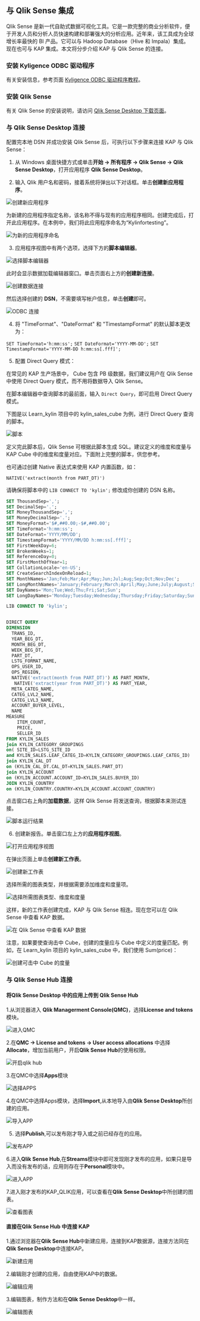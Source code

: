 ## 与 Qlik Sense 集成

Qlik Sense 
是新一代自助式数据可视化工具。它是一款完整的商业分析软件，便于开发人员和分析人员快速构建和部署强大的分析应用。近年来，该工具成为全球增长率最快的 BI 产品。它可以与 Hadoop Database（Hive 和 Impala）集成。现在也可与 KAP 集成。本文将分步介绍 KAP 与 Qlik Sense 的连接。

### 安装 Kyligence ODBC 驱动程序

有关安装信息，参考页面 [Kyligence ODBC 驱动程序教程](../driver/kyligence_odbc.cn.md)。

### 安装 Qlik Sense

有关 Qlik Sense 的安装说明，请访问 [Qlik Sense Desktop 下载页面](https://www.qlik.com/us/try-or-buy/download-qlik-sense)。

### 与 Qlik Sense Desktop 连接
配置完本地 DSN 并成功安装 Qlik Sense 后，可执行以下步骤来连接 KAP 与 Qlik Sense：

1. 从 Windows 桌面快捷方式或单击**开始 -> 所有程序 -> Qlik Sense -> Qlik Sense Desktop**，打开应用程序 **Qlik Sense Desktop**。

2. 输入 Qlik 用户名和密码，接着系统将弹出以下对话框。单击**创建新应用程序**。

![创建新应用程序](images/qlik/welcome_to_qlik_desktop.cn.png)

为新建的应用程序指定名称，该名称不得与现有的应用程序相同。创建完成后，打开此应用程序。在本例中，我们将此应用程序命名为“Kylinfortesting”。

![为新的应用程序命名](images/qlik/create_new_application.cn.png)

3. 应用程序视图中有两个选项，选择下方的**脚本编辑器**。

![选择脚本编辑器](images/qlik/script_editor.cn.png)

此时会显示数据加载编辑器窗口。单击页面右上方的**创建新连接**。

![创建数据连接](images/qlik/create_data_connection.cn.png)

然后选择创建的 **DSN**，不需要填写帐户信息，单击**创建**即可。

![ODBC 连接](images/qlik/odbc_connection.cn.png)

4. 将 "TimeFormat"、"DateFormat" 和 "TimestampFormat" 的默认脚本更改为：

`SET TimeFormat='h:mm:ss';`
`SET DateFormat='YYYY-MM-DD';`
`SET TimestampFormat='YYYY-MM-DD h:mm:ss[.fff]';`

5. 配置 Direct Query 模式：

在常见的 KAP 生产场景中， Cube 包含 PB 级数据，我们建议用户在 Qlik Sense 中使用 Direct Query 模式，而不用将数据导入 Qlik Sense。

在脚本编辑器中查询脚本的最前面，输入 `Direct Query`，即可启用 Direct Query 模式。 

下图是以 Learn_kylin 项目中的 kylin_sales_cube 为例，进行 Direct Query 查询的脚本。

![脚本](images/qlik/script_run_result.cn.png)

定义完此脚本后，Qlik Sense 可根据此脚本生成 SQL。建议定义的维度和度量与 KAP Cube 中的维度和度量对应。下面附上完整的脚本，供您参考。

也可通过创建 Native 表达式来使用 KAP 内置函数，如：

`NATIVE('extract(month from PART_DT)') ` 

请确保将脚本中的 `LIB CONNECT TO 'kylin';` 修改成你创建的 DSN 名称。

```sql
SET ThousandSep=',';
SET DecimalSep='.';
SET MoneyThousandSep=',';
SET MoneyDecimalSep='.';
SET MoneyFormat='$#,##0.00;-$#,##0.00';
SET TimeFormat='h:mm:ss';
SET DateFormat='YYYY/MM/DD';
SET TimestampFormat='YYYY/MM/DD h:mm:ss[.fff]';
SET FirstWeekDay=6;
SET BrokenWeeks=1;
SET ReferenceDay=0;
SET FirstMonthOfYear=1;
SET CollationLocale='en-US';
SET CreateSearchIndexOnReload=1;
SET MonthNames='Jan;Feb;Mar;Apr;May;Jun;Jul;Aug;Sep;Oct;Nov;Dec';
SET LongMonthNames='January;February;March;April;May;June;July;August;September;October;November;December';
SET DayNames='Mon;Tue;Wed;Thu;Fri;Sat;Sun';
SET LongDayNames='Monday;Tuesday;Wednesday;Thursday;Friday;Saturday;Sunday';

LIB CONNECT TO 'kylin';


DIRECT QUERY
DIMENSION 
  TRANS_ID,
  YEAR_BEG_DT,
  MONTH_BEG_DT,
  WEEK_BEG_DT,
  PART_DT,
  LSTG_FORMAT_NAME,
  OPS_USER_ID,
  OPS_REGION,
  NATIVE('extract(month from PART_DT)') AS PART_MONTH,
   NATIVE('extract(year from PART_DT)') AS PART_YEAR,
  META_CATEG_NAME,
  CATEG_LVL2_NAME,
  CATEG_LVL3_NAME,
  ACCOUNT_BUYER_LEVEL,
  NAME
MEASURE
	ITEM_COUNT,
    PRICE,
    SELLER_ID
FROM KYLIN_SALES 
join KYLIN_CATEGORY_GROUPINGS  
on( SITE_ID=LSTG_SITE_ID 
and KYLIN_SALES.LEAF_CATEG_ID=KYLIN_CATEGORY_GROUPINGS.LEAF_CATEG_ID)
join KYLIN_CAL_DT
on (KYLIN_CAL_DT.CAL_DT=KYLIN_SALES.PART_DT)
join KYLIN_ACCOUNT 
on (KYLIN_ACCOUNT.ACCOUNT_ID=KYLIN_SALES.BUYER_ID)
JOIN KYLIN_COUNTRY
on (KYLIN_COUNTRY.COUNTRY=KYLIN_ACCOUNT.ACCOUNT_COUNTRY)
```

点击窗口右上角的**加载数据**，这样 Qlik Sense 将发送查询，根据脚本来测试连接。

![脚本运行结果](images/qlik/load_data.cn.png)

6. 创建新报告。单击窗口左上方的**应用程序视图**。

![打开应用程序视图](images/qlik/go_to_app_overview.cn.png)

在弹出页面上单击**创建新工作表**。

![创建新工作表](images/qlik/create_new_report.cn.png)

选择所需的图表类型，并根据需要添加维度和度量项。

![选择所需图表类型、维度和度量](images/qlik/add_dimension.cn.png)

这样，新的工作表创建完成，KAP 与 Qlik Sense 相连。现在您可以在 Qlik Sense 中查看 KAP 数据。

![在 Qlik Sense 中查看 KAP 数据](images/qlik/view_kap_data.cn.png)

注意，如果要使查询击中 Cube，创建的度量应与 Cube 中定义的度量匹配。例如，在 Learn_kylin 项目的 kylin_sales_cube 中，我们使用 Sum(price)：

![创建可击中 Cube 的度量](images/qlik/measure.cn.png)

### 与 Qlik Sense Hub 连接 


#### 将Qlik Sense Desktop 中的应用上传到 Qlik Sense Hub

1.从浏览器进入 **Qlik Managerment Console(QMC)**，选择**License and tokens**模块。

![进入QMC](images/Qlik/01-licenses.PNG)

2.在**QMC -> License and tokens -> User access allocations** 中选择**Allocate**，增加当前用户，开启**Qlik Sense Hub**的使用权限。

![开启qlik hub](images/Qlik/02-user_access.PNG)

3.在QMC中选择**Apps**模块

![选择APPS](images/Qlik/03-apps.PNG)

4.在QMC中选择Apps模块，选择**Import**,从本地导入由**Qlik Sense Desktop**所创建的应用。

![导入APP](images/Qlik/04-add_apps.PNG)

5. 选择**Publish**,可以发布刚才导入或之前已经存在的应用。

![发布APP](images/Qlik/05-publish_app.PNG)

6.进入**Qlik Sense Hub**,在**Streams**模块中即可发现刚才发布的应用，如果只是导入而没有发布的话，应用则存在于**Personal**模块中。

![进入APP](images/Qlik/06_hub_app.PNG)

7.进入刚才发布的KAP_QLIK应用，可以查看在**Qlik Sense Desktop**中所创建的图表。

![查看图表](images/Qlik/07_hub_qlik.PNG)


#### 直接在Qlik Sense Hub 中连接 KAP

1.通过浏览器在**Qlik Sense Hub**中新建应用，连接到KAP数据源，连接方法同在**Qlik Sense Desktop**中连接KAP。

![新建应用](images/Qlik/08_hub_create.PNG)

2.编辑刚才创建的应用，自由使用KAP中的数据。

![编辑应用](images/Qlik/09_hub_table.PNG)

3.编辑图表，制作方法和在**Qlik Sense Desktop**中一样。

![编辑图表](images/Qlik/10_hub_complete.PNG)




